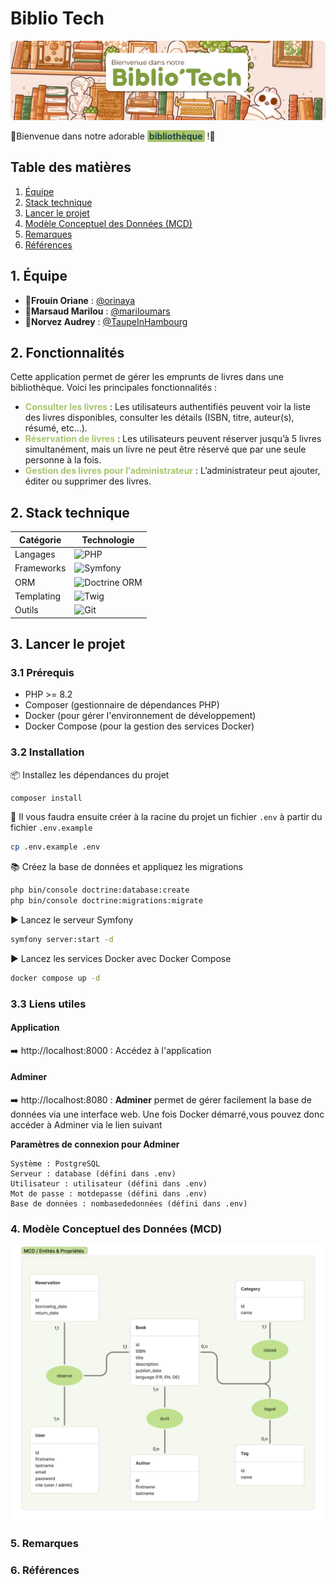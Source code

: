# Biblio Tech

![Bannière](assets/images/biblio-banner.png)

🌼Bienvenue dans notre adorable <mark style="background-color:hsl(79, 42.70%, 60%);color: #1F4746 ;padding: 1px 3px; border-radius: 3px">**bibliothèque**</mark> !🌼

## Table des matières

1. [Équipe](#1-équipe)
2. [Stack technique](#2-stack-technique)
3. [Lancer le projet](#3-lancer-le-projet)
4. [Modèle Conceptuel des Données (MCD)](#4-modèle-conceptuel-des-données-mcd)
5. [Remarques](#5-remarques)
6. [Références](#6-références)

## 1. Équipe

- 🌻**Frouin Oriane** : [@orinaya](https://www.github.com/orinaya)
- 🌷**Marsaud Marilou** : [@mariloumars](https://github.com/mariloumars)
- 🌼**Norvez Audrey** : [@TaupeInHambourg](https://github.com/TaupeInHambourg)

## 2. Fonctionnalités

Cette application permet de gérer les emprunts de livres dans une bibliothèque.
Voici les principales fonctionnalités :

- <mark style="color:#a9c56d; background-color: transparent ">**Consulter les livres**</mark> : Les utilisateurs authentifiés peuvent voir la liste des livres disponibles, consulter les détails (ISBN, titre, auteur(s), résumé, etc...).
- <mark style="color:#a9c56d; background-color: transparent">**Réservation de livres**</mark> : Les utilisateurs peuvent réserver jusqu’à 5 livres simultanément, mais un livre ne peut être réservé que par une seule personne à la fois.
- <mark style="color:#a9c56d; background-color: transparent">**Gestion des livres pour l’administrateur**</mark> : L’administrateur peut ajouter, éditer ou supprimer des livres.

## 2. Stack technique

| Catégorie  | Technologie                                                                                                     |
| ---------- | --------------------------------------------------------------------------------------------------------------- |
| Langages   | ![PHP](https://img.shields.io/badge/PHP-777BB4?style=for-the-badge&logo=php&logoColor=white)                    |
| Frameworks | ![Symfony](https://img.shields.io/badge/Symfony-000000?style=for-the-badge&logo=symfony&logoColor=white)        |
| ORM        | ![Doctrine ORM](https://img.shields.io/badge/Doctrine-FC6A31?style=for-the-badge&logo=doctrine&logoColor=white) |
| Templating | ![Twig](https://img.shields.io/badge/Twig-0F9D58?style=for-the-badge&logo=twig&logoColor=white)                 |
| Outils     | ![Git](https://img.shields.io/badge/Git-F05032?style=for-the-badge&logo=git&logoColor=white)                    |

## 3. Lancer le projet

### 3.1 Prérequis

- PHP >= 8.2
- Composer (gestionnaire de dépendances PHP)
- Docker (pour gérer l'environnement de développement)
- Docker Compose (pour la gestion des services Docker)

### 3.2 Installation

📦 Installez les dépendances du projet

```bash
composer install
```

📄 Il vous faudra ensuite créer à la racine du projet un fichier `.env` à partir du fichier `.env.example`

```bash
cp .env.example .env

```

📚 Créez la base de données et appliquez les migrations

```bash
php bin/console doctrine:database:create
php bin/console doctrine:migrations:migrate
```

▶️ Lancez le serveur Symfony

```bash
symfony server:start -d
```

▶️ Lancez les services Docker avec Docker Compose

```bash
docker compose up -d
```

### 3.3 Liens utiles

#### Application

➡️ http://localhost:8000 : Accédez à l'application

#### Adminer

➡️ http://localhost:8080 : **Adminer** permet de gérer facilement la base de données via une interface web. Une fois Docker démarré,vous pouvez donc accéder à Adminer via le lien suivant

**Paramètres de connexion pour Adminer**

```
Système : PostgreSQL
Serveur : database (défini dans .env)
Utilisateur : utilisateur (défini dans .env)
Mot de passe : motdepasse (défini dans .env)
Base de données : nombasededonnées (défini dans .env)
```

### 4. Modèle Conceptuel des Données (MCD)

![MCD](assets/images/biblio-MCD.png)

### 5. Remarques

### 6. Références
